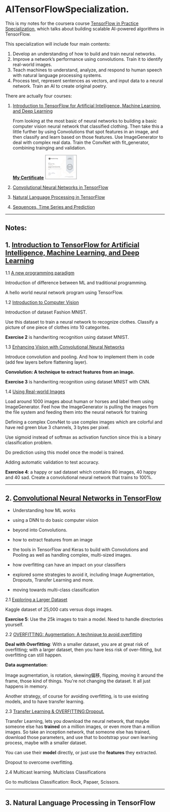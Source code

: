# AITensorFlowSpecialization.

This is my notes for the coursera course [TensorFlow in Practice Specialization](https://www.coursera.org/specializations/tensorflow-in-practice), which talks about building scalable AI-powered algorithms in TensorFlow.

This specialization will include four main contents:
1. Develop an understanding of how to build and train neural networks. 
2. Improve a network’s performance using convolutions. Train it to identify real-world images.  
3. Teach machines to understand, analyze, and respond to human speech with natural language processing systems.  
4. Process text, represent sentences as vectors, and input data to a neural network. Train an AI to create original poetry.



There are actually four courses:
1. [Introduction to TensorFlow for Artificial Intelligence, Machine Learning, and Deep Learning](https://www.coursera.org/learn/introduction-tensorflow)
   
   From looking at the most basic of neural networks to building a basic computer vision neural network that classified clothing. Then take this a little further by using Convolutions that spot features in an image, and then classify and learn based on those features. Use ImageGenerator to deal with complex real data. Train the ConvNet with fit_generator, combining trainging and validation.

   [**My Certificate**](./certificate/5P3LRSEK9A9A.pdf) 
   <img src="./certificate/5P3LRSEK9A9A.png" width="100" />

2. [Convolutional Neural Networks in TensorFlow](https://www.coursera.org/learn/convolutional-neural-networks-tensorflow)
3. [Natural Language Processing in TensorFlow](https://www.coursera.org/learn/natural-language-processing-tensorflow)
4. [Sequences, Time Series and Prediction](https://www.coursera.org/learn/tensorflow-sequences-time-series-and-prediction)

------

## Notes:

## 1. [Introduction to TensorFlow for Artificial Intelligence, Machine Learning, and Deep Learning](https://www.coursera.org/learn/introduction-tensorflow)


1.1 [A new programming paradigm](1.1helloworldNeuralNet.md)

Introduction of difference between ML and traditional programming.

A hello world neural network program using TensorFlow.

1.2 [Introduction to Computer Vision](1.2computervision.md)

Introduction of dataset Fashion MNIST.

Use this dataset to train a neural network to recognize clothes. Classify a picture of one piece of clothes into 10 categorites.

**Exercise 2** is handwriting recognition using dataset MNIST.

1.3 [Enhancing Vision with Convolutional Neural Networks](1.3cnn.md)

Introduce convolution and pooling. And how to implement them in code (add few layers before flattening layer).

**Convolution: A technique to extract features from an image.**

**Exercise 3** is handwriting recognition using dataset MNIST with CNN.


1.4 [Using Real-world Images](1.4compleximages.md)

Load around 1000 images about human or horses and label them using ImageGenerator. Feel how the ImageGenerator is pulling the images from the file system and feeding them into the neural network for training

Defining a complex ConvNet to use complex images which are colorful and have red green blue 3 channels, 3 bytes per pixel.

Use sigmoid instead of softmax as activation function since this is a binary classification problem.

Do prediction using this model once the model is trained.

Adding automatic validation to test accuracy. 

**Exercise 4**: a happy or sad dataset which contains 80 images, 40 happy and 40 sad. Create a convolutional neural network that trains to 100%. 


------

## 2. [Convolutional Neural Networks in TensorFlow](https://www.coursera.org/learn/convolutional-neural-networks-tensorflow)

- Understanding how ML works
- using a DNN to do basic computer vision
- beyond into Convolutions.

- how to extract features from an image 
- the tools in TensorFlow and Keras to build with Convolutions and Pooling as well as handling complex, multi-sized images.

- how overfitting can have an impact on your classifiers 
- explored some strategies to avoid it, including Image Augmentation, Dropouts, Transfer Learning and more.  
- moving towards multi-class classification

2.1 [Exploring a Larger Dataset](2.1largerdataset.md)

Kaggle dataset of 25,000 cats versus dogs images. 

**Exercise 5**: Use the 25k images to train a model. Need to handle directories yourself.

2.2 [OVERFITTING: Augmentation: A technique to avoid overfitting](2.2overfitting.md)

**Deal with Overfitting**: With a smaller dataset, you are at great risk of overfitting; with a larger dataset, then you have less risk of over-fitting, but overfitting can still happen.

**Data augmentation**:

Image augmentation, is rotation, skewing偏移, flipping, moving it around the frame, those kind of things. You're not changing the dataset. It all just happens in memory.

Another strategy, of course for avoiding overfitting, is to use existing models, and to have transfer learning.

2.3 [Transfer Learning & OVERFITTING:Dropout.](2.3transferLearning.md) 

Transfer Learning, lets you download the neural network, that maybe someone else has **trained** on a million images, or even more than a million images. So take an inception network, that someone else has trained, download those parameters, and use that to bootstrap your own learning process, maybe with a smaller dataset.

You can use their **model** directly, or just use the **features** they extracted. 

Dropout to overcome overfitting.

2.4 Multicast learning. Multiclass Classifications

Go to multiclass Classification: Rock, Papaer, Scissors. 

------

## 3. Natural Language Processing in TensorFlow